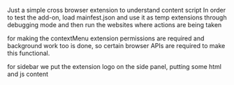 Just a simple cross browser extension to understand content script
In order to test the add-on, load mainfest.json and use it as temp extensions through debugging mode and then run the websites where actions are being taken

for making the contextMenu extension permissions are required and background work too is done, so certain browser APIs are required to make this functional.

for sidebar we put the extension logo on the side panel, putting some html and js content

